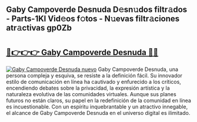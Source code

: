 ## Gaby Campoverde Desnuda D𝚎sn𝚞dos filtr𝚊dos - Parts-1KI Vid𝚎os f𝚘tos - N𝚞evas filtr𝚊ciones atr𝚊ctivas gp0Zb

# <h2><a href="http://mb8n58.tromn.icu/?c=Gaby+Campoverde+Desnuda">🔗👉👉👉 Gaby Campoverde Desnuda 🔗🔗</a></h2>

[![Gaby Campoverde Desnuda nuevo](https://i.imgur.com/pEAQMta.gif)](http://mb8n58.tromn.icu/?c=Gaby+Campoverde+Desnuda)
Gaby Campoverde Desnuda, una persona compleja y esquiva, se resiste a la definición fácil. Su innovador estilo de comunicación en línea ha cautivado y enfurecido a los críticos, encendiendo debates sobre la privacidad, la expresión artística y la naturaleza evolutiva de las comunidades virtuales. Aunque sus planes futuros no están claros, su papel en la redefinición de la comunidad en línea es incuestionable. Con un espíritu inquebrantable y un atractivo innegable, el alcance de Gaby Campoverde Desnuda en el universo digital es ilimitado.

